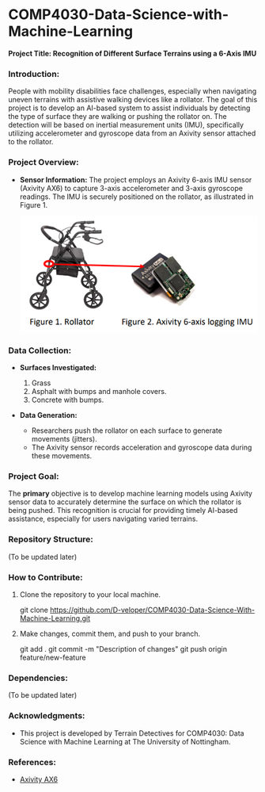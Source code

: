 # COMP4030-Data-Science-with-Machine-Learning

**Project Title: Recognition of Different Surface Terrains using a 6-Axis IMU**

### Introduction:
People with mobility disabilities face challenges, especially when navigating uneven terrains with assistive walking devices like a rollator. The goal of this project is to develop an AI-based system to assist individuals by detecting the type of surface they are walking or pushing the rollator on. The detection will be based on inertial measurement units (IMU), specifically utilizing accelerometer and gyroscope data from an Axivity sensor attached to the rollator.

### Project Overview:
- **Sensor Information:** The project employs an Axivity 6-axis IMU sensor (Axivity AX6) to capture 3-axis accelerometer and 3-axis gyroscope readings. The IMU is securely positioned on the rollator, as illustrated in Figure 1.

  ![Rollator Position](images/rollator_IMU.png)

### Data Collection:
- **Surfaces Investigated:**
  1. Grass
  2. Asphalt with bumps and manhole covers.
  3. Concrete with bumps.

- **Data Generation:**
  - Researchers push the rollator on each surface to generate movements (jitters).
  - The Axivity sensor records acceleration and gyroscope data during these movements.

### Project Goal:
The **primary** objective is to develop machine learning models using Axivity sensor data to accurately determine the surface on which the rollator is being pushed. This recognition is crucial for providing timely AI-based assistance, especially for users navigating varied terrains.

### Repository Structure:
(To be updated later)

### How to Contribute:
1. Clone the repository to your local machine.
    
   git clone  https://github.com/D-veloper/COMP4030-Data-Science-With-Machine-Learning.git
   
2. Make changes, commit them, and push to your branch.

   git add .
   git commit -m "Description of changes"
   git push origin feature/new-feature

### Dependencies:
(To be updated later)

### Acknowledgments:
- This project is developed by Terrain Detectives for COMP4030: Data Science with Machine Learning at The University of Nottingham.

### References:
- [Axivity AX6](https://axivity.com/product/ax6)
